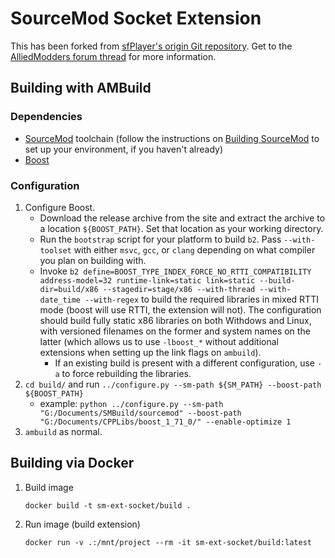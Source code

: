 # SourceMod Socket Extension
This has been forked from [sfPlayer's origin Git repository][socket-git].
Get to the [AlliedModders forum thread][socket-am] for more information.

[socket-git]: http://player.to/gitweb/index.cgi?p=sm-ext-socket.git
[socket-am]: https://forums.alliedmods.net/showthread.php?t=67640

## Building with AMBuild

### Dependencies
- [SourceMod][] toolchain (follow the instructions on [Building SourceMod][] to set up your
environment, if you haven't already)
- [Boost][]

[SourceMod]: https://github.com/alliedmodders/sourcemod/
[Building SourceMod]: https://wiki.alliedmods.net/Building_SourceMod
[Boost]: http://www.boost.org/

### Configuration

1. Configure Boost.
    - Download the release archive from the site and extract the archive to a location
    `${BOOST_PATH}`.  Set that location as your working directory.
    - Run the `bootstrap` script for your platform to build `b2`.  Pass `--with-toolset` with
    either `msvc`, `gcc`, or `clang` depending on what compiler you plan on building with.
    - Invoke `b2 define=BOOST_TYPE_INDEX_FORCE_NO_RTTI_COMPATIBILITY address-model=32 runtime-link=static link=static --build-dir=build/x86 --stagedir=stage/x86 --with-thread --with-date_time --with-regex`
    to build the required libraries in mixed RTTI mode (boost will use RTTI, the extension will
    not).  The configuration should build fully static x86 libraries on both Withdows and Linux,
    with versioned filenames on the former and system names on the latter (which allows us to
    use `-lboost_*` without additional extensions when setting up the link flags on `ambuild`).
        - If an existing build is present with a different configuration, use `-a` to force
        rebuilding the libraries.
2. `cd build/` and run `../configure.py --sm-path ${SM_PATH} --boost-path ${BOOST_PATH}`
    - example: `python ../configure.py --sm-path "G:/Documents/SMBuild/sourcemod" --boost-path "G:/Documents/CPPLibs/boost_1_71_0/" --enable-optimize 1`
3. `ambuild` as normal.

## Building via Docker

1. Build image
    ```
    docker build -t sm-ext-socket/build .
    ```
2. Run image (build extension)
    ```
    docker run -v .:/mnt/project --rm -it sm-ext-socket/build:latest
    ```